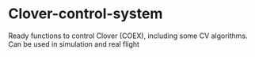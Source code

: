 # Clover-control-system
Ready functions to control Clover (COEX), including some CV algorithms.  
Can be used in simulation and real flight
